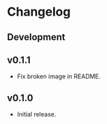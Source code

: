 # Changelog

## Development

## v0.1.1

* Fix broken image in README.

## v0.1.0

* Initial release.
